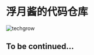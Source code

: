 # 浮月酱的代码仓库


![techgrow](https://user-images.githubusercontent.com/43753416/191948912-e1de4891-1215-48af-9a12-e468c07fe0cf.png)
## To be continued...

